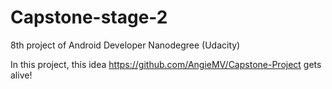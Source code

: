 # Capstone-stage-2
8th project of Android Developer Nanodegree (Udacity)

In this project, this idea https://github.com/AngieMV/Capstone-Project gets alive! 
